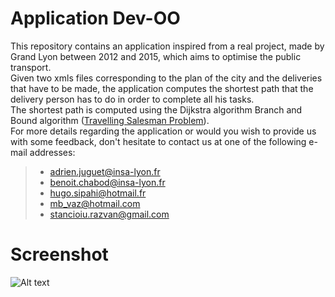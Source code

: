 # Application Dev-OO  

This repository contains an application inspired from a real project, made by Grand Lyon between 2012 and 2015, which aims to optimise the public transport.   
Given two xmls files corresponding to the plan of the city and the deliveries that have to be made, the application computes the shortest path that the delivery person has to do in order to complete all his tasks.   
The shortest path is computed using the Dijkstra algorithm Branch and Bound algorithm ([Travelling Salesman Problem](https://en.wikipedia.org/wiki/Travelling_salesman_problem)).  
For more details regarding the application or would you wish to provide us with some feedback, don't hesitate to contact us at one of the following e-mail addresses:
 > - adrien.juguet@insa-lyon.fr  
 > - benoit.chabod@insa-lyon.fr   
 > - hugo.sipahi@hotmail.fr   
 > - mb_vaz@hotmail.com   
 > - stancioiu.razvan@gmail.com  
   
# Screenshot  
  
![Alt text](/../screenshots/screenshot/screenshot.jpg?raw=true)

